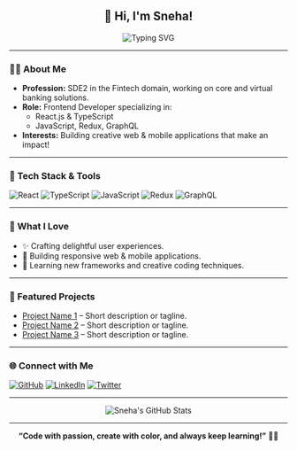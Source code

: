 <!-- Profile README for jsneham -->

<h2 align="center">👋 Hi, I'm Sneha!</h2>
<p align="center">
  <img src="https://readme-typing-svg.demolab.com?font=Fira+Code&pause=1000&color=FC6C85&width=435&lines=SDE2+%7C+Fintech+Domain;Frontend+Dev+%E2%9C%A8+React%2C+TypeScript;Building+Core+%26+Virtual+Banking+Solutions;Creative.+Curious.+Colorful!+%F0%9F%8C%88" alt="Typing SVG" />
</p>

---

### 👩‍💻 About Me

- **Profession:** SDE2 in the Fintech domain, working on core and virtual banking solutions.
- **Role:** Frontend Developer specializing in:
  - React.js & TypeScript
  - JavaScript, Redux, GraphQL
- **Interests:** Building creative web & mobile applications that make an impact!

---

### 🚀 Tech Stack & Tools

![React](https://img.shields.io/badge/-React-61DAFB?logo=react&logoColor=white&style=for-the-badge)
![TypeScript](https://img.shields.io/badge/-TypeScript-3178C6?logo=typescript&logoColor=white&style=for-the-badge)
![JavaScript](https://img.shields.io/badge/-JavaScript-F7DF1E?logo=javascript&logoColor=black&style=for-the-badge)
![Redux](https://img.shields.io/badge/-Redux-764ABC?logo=redux&logoColor=white&style=for-the-badge)
![GraphQL](https://img.shields.io/badge/-GraphQL-E10098?logo=graphql&logoColor=white&style=for-the-badge)

---

### 🌈 What I Love

- ✨ Crafting delightful user experiences.
- 📱 Building responsive web & mobile applications.
- 🚀 Learning new frameworks and creative coding techniques.

---

### 🌟 Featured Projects

<!-- Add your project highlights below. Example: -->
- [Project Name 1](#) – Short description or tagline.
- [Project Name 2](#) – Short description or tagline.
- [Project Name 3](#) – Short description or tagline.

---

### 🌐 Connect with Me

[![GitHub](https://img.shields.io/badge/GitHub-24292E?style=for-the-badge&logo=github&logoColor=white)](https://github.com/jsneham)
[![LinkedIn](https://img.shields.io/badge/LinkedIn-0077B5?style=for-the-badge&logo=linkedin&logoColor=white)](https://linkedin.com/in/YOUR-LINKEDIN)
[![Twitter](https://img.shields.io/badge/Twitter-1DA1F2?style=for-the-badge&logo=twitter&logoColor=white)](https://twitter.com/YOUR-TWITTER)

---

<p align="center">
  <img src="https://github-readme-stats.vercel.app/api?username=jsneham&show_icons=true&theme=radical" alt="Sneha's GitHub Stats" />
</p>

---

<!-- Fun, creative footer -->
<p align="center">
  <b>“Code with passion, create with color, and always keep learning!”</b> 🎨✨
</p>
